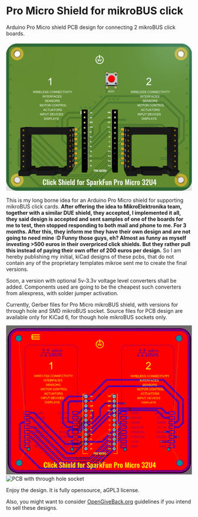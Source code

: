 # Pro Micro Shield for mikroBUS click
Arduino Pro Micro shield PCB design for connecting 2 mikroBUS click boards.

![Pro Micro Shield for mikroBUS illustration](./ProMicro32U4mikroBUSShield.png)

This is my long borne idea for an Arduino Pro Micro shield for supporting mikroBUS click cards.
**After offering the idea to MikroElektronika team, together with a similar DUE shield, they accepted, I implemented it all, they said design is accepted and sent samples of one of the boards for me to test, then stopped responding to both mail and phone to me. For 3 months. After this, they inform me they have their own design and are not going to need mine :D Funny those guys, eh? Almost as funny as myself investing >500 euros in their overpriced click shields. But they rather pull this instead of paying their own offer of 200 euros per design.**
So I am hereby publishing my initial, kiCad designs of these pcbs, that do not contain any of the proprietary templates mikroe sent me to create the final versions.

Soon, a version with optional 5v-3.3v voltage level converters shall be added. Components used are going to be the cheapest such converters from aliexpress, with solder jumper activation.

Currently, Gerber files for Pro Micro mikroBUS shield, with versions for through hole and SMD mikroBUS socket.
Source files for PCB design are available only for KiCad 6, for though hole mikroBUS sockets only.

![PCB with SMD socket](./SparkFunProMicro32U4ShieldPCB.png)
![PCB with through hole socket](./KiCadProMicroPCB.png)

Enjoy the design. It is fully opensource, aGPL3 license.

Also, you might want to consider [OpenGiveBack.org](https://opengiveback.org/) guidelines if you intend to sell these designs.
